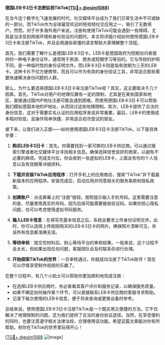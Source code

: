 **德国LEB卡3日卡怎麽註冊TikTok[[TG💪+ @esim1088](https://t.me/s/esim1088)]**

在当今这个数字化飞速发展的时代，社交媒体平台成为了我们日常生活中不可或缺的一部分。而TikTok作为全球最受欢迎的短视频社交应用之一，吸引了无数用户。然而，对于许多海外用户来说，注册和使用TikTok可能会遇到一些障碍，尤其是当涉及到网络环境和身份验证的问题时。本文将详细介绍如何使用德国LEB卡3日卡来注册TikTok，并且会用通俗易懂的语言帮助大家理解整个流程。

首先，我们需要了解什么是德国LEB卡3日卡。LEB卡是德国政府为短期访问者提供的一种电子身份证件，通常用于旅游、商务或短期学习等目的。它与传统的护照不同，是一种临时性的身份证明文件。而LEB卡3日卡则是指有效期为三天的LEB卡。这种卡片不仅方便携带，而且可以作为有效的身份验证工具，非常适合那些需要快速解决身份问题的人群。

那么，为什么要选择德国LEB卡3日卡来注册TikTok呢？其实，这主要取决于几个因素。首先，TikTok对用户的地理位置有一定的限制，尤其是在某些国家和地区，直接通过国内IP地址注册可能会遇到困难。而使用德国LEB卡3日卡可以帮助我们模拟德国本地的IP地址，从而绕过这些地理限制。其次，LEB卡提供了合法的身份信息，这对于需要实名认证的应用程序来说非常重要。最后，LEB卡的使用成本相对较低，且操作简单快捷，非常适合初次尝试的朋友。

接下来，让我们进入正题——如何使用德国LEB卡3日卡注册TikTok。以下是具体步骤：

1. **购买LEB卡3日卡**：首先，你需要找到一家可靠的LEB卡供应商。可以通过搜索引擎或者社交媒体平台寻找相关信息。确保选择信誉良好的商家，以避免不必要的麻烦。完成支付后，你会收到一张虚拟的LEB卡，上面会有你的个人信息以及有效期等详细资料。

2. **下载并安装TikTok应用程序**：打开手机上的应用商店，搜索“TikTok”并下载最新版本的应用程序。安装完成后，启动应用并同意相关的服务条款和隐私政策。

3. **创建账户**：点击屏幕上的“注册”按钮，按照提示输入手机号码。这里需要注意的是，尽量使用真实的号码，因为后续可能需要接收验证码。如果你担心隐私问题，也可以考虑使用虚拟号码服务。

4. **输入LEB卡信息**：在填写完基本信息之后，系统会要求上传身份证明文件。此时，你可以选择上传刚刚购买的LEB卡3日卡的照片。确保照片清晰可见，并且所有信息都准确无误。

5. **等待审核**：提交完材料后，耐心等待平台的审核结果。一般来说，这个过程不会太长，但如果出现任何问题，客服团队会及时联系你进行处理。

6. **开始探索TikTok的世界**：一旦审核通过，你就成功注册了TikTok账号！现在可以尽情享受制作视频的乐趣了。

在整个过程中，有几个小贴士可以帮助你更加顺利地完成注册：

- 在选择LEB卡供应商时，务必查看其客户评价和服务记录，以确保服务质量。
- 如果不确定如何操作某个环节，可以直接联系LEB卡供应商的客服寻求帮助。
- 记录下每次使用的LEB卡信息，便于将来查询或更换设备时参考。

总结来说，使用德国LEB卡3日卡注册TikTok是一个既实用又便捷的方法。它不仅解决了地理限制的问题，还为我们提供了合法的身份验证途径。当然，在享受便利的同时，也要注意遵守相关法律法规，合理使用该功能。希望这篇文章能对你有所帮助，祝你在TikTok的世界里玩得开心！

[[TG💪+ @esim1088](https://t.me/s/esim1088) ![Image](https://i.postimg.cc/4NQfJmqS/Snipaste-2025-05-13-00-14-12.png)]